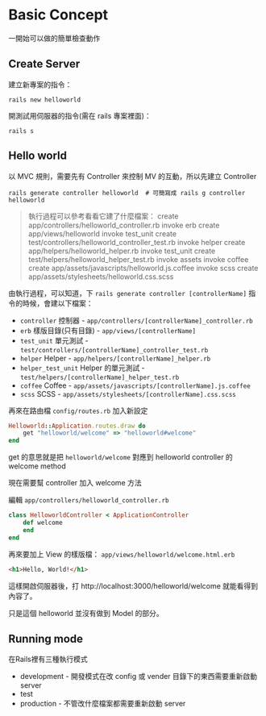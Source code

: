 # Basic Concept

一開始可以做的簡單檢查動作

## Create Server

建立新專案的指令：

    rails new helloworld

開測試用伺服器的指令(需在 rails 專案裡面)：

    rails s

## Hello world

以 MVC 規則，需要先有 Controller 來控制 MV 的互動，所以先建立 Controller

    rails generate controller helloworld  # 可簡寫成 rails g controller helloworld

> 執行過程可以參考看看它建了什麼檔案：
>     create  app/controllers/helloworld_controller.rb
>     invoke  erb
>     create    app/views/helloworld
>     invoke  test_unit
>     create    test/controllers/helloworld_controller_test.rb
>     invoke  helper
>     create    app/helpers/helloworld_helper.rb
>     invoke    test_unit
>     create      test/helpers/helloworld_helper_test.rb
>     invoke  assets
>     invoke    coffee
>     create      app/assets/javascripts/helloworld.js.coffee
>     invoke    scss
>     create      app/assets/stylesheets/helloworld.css.scss

由執行過程，可以知道，下 `rails generate controller [controllerName]` 指令的時候，會建以下檔案：

* `controller` 控制器 - `app/controllers/[controllerName]_controller.rb`
* `erb` 樣版目錄(只有目錄) - `app/views/[controllerName]`
* `test_unit` 單元測試 - `test/controllers/[controllerName]_controller_test.rb`
* `helper` Helper - `app/helpers/[controllerName]_helper.rb`
* `helper_test_unit` Helper 的單元測試 - `test/helpers/[controllerName]_helper_test.rb`
* `coffee` Coffee - `app/assets/javascripts/[controllerName].js.coffee`
* `scss` SCSS - `app/assets/stylesheets/[controllerName].css.scss`

再來在路由檔 `config/routes.rb` 加入新設定

```ruby
Helloworld::Application.routes.draw do
    get "helloworld/welcome" => "helloworld#welcome"
end
```

get 的意思就是把 `helloworld/welcome` 對應到 helloworld controller 的 welcome method

現在需要幫 controller 加入 welcome 方法

編輯 `app/controllers/helloworld_controller.rb`

```ruby
class HelloworldController < ApplicationController
    def welcome
    end
end
```

再來要加上 View 的樣版檔： `app/views/helloworld/welcome.html.erb`

```html
<h1>Hello, World!</h1>
```

這樣開啟伺服器後，打 http://localhost:3000/helloworld/welcome 就能看得到內容了。

只是這個 helloworld 並沒有做到 Model 的部分。

## Running mode

在Rails裡有三種執行模式

* development - 開發模式在改 config 或 vender 目錄下的東西需要重新啟動 server
* test
* production - 不管改什麼檔案都需要重新啟動 server
